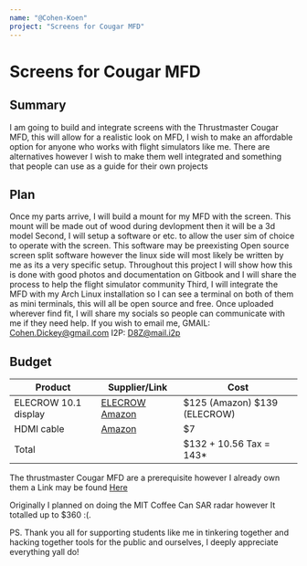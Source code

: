```yaml
---
name: "@Cohen-Koen"
project: "Screens for Cougar MFD"
---
```


#  Screens for Cougar MFD

##  Summary

I am going to build and integrate screens with the Thrustmaster Cougar MFD, this will allow for a realistic look on MFD, I wish to make an affordable option for anyone who works with flight simulators like me. There are alternatives however I wish to make them well integrated and something that people can use as a guide for their own projects

##  Plan

Once my parts arrive, I will build a mount for my MFD with the screen.
This mount will be made out of wood during devlopment then it will be a 3d model
Second, I will setup a software or etc. to allow the user sim of choice to operate with the screen.
This software may be preexisting Open source screen split software however the linux side will most likely be written by me as its a very specific setup.
Throughout this project I will show how this is done with good photos and documentation on Gitbook and I will share the process to help the flight simulator community
Third, I will integrate the MFD with my Arch Linux installation so I can see a terminal on both of them as mini terminals, this will all be open source and free. Once uploaded wherever find fit, I will share my socials so people can communicate with me if they need help. 
If you wish to email me,
GMAIL: Cohen.Dickey@gmail.com
I2P: D8Z@mail.i2p

##  Budget

| Product         | Supplier/Link                         | Cost   |
| --------------- | ------------------------------------- | ------ |
| ELECROW 10.1 display  | [ELECROW](https://www.elecrow.com/10-1-inch-2k-ips-2560x1600-monitor-with-built-in-speaker-for-raspberry-pi-2-3b-3b-ps4-xbox-windows.html)  [Amazon](https://www.amazon.com/Elecrow-Raspberry-1920X1080p-Resolution-Speakers/dp/B076GZVCP2/ref=sr_1_7?crid=1IQL1XGUAVB14&keywords=10%2binch%2bby%2b6%2binch%2bdisplay%2bscreen&qid=1672175678&s=electronics&sprefix=10%2binch%2bby%2b6%2binch%2bdisplay%2bscreen,electronics,245&sr=1-7&th=1)| $125 (Amazon) $139 (ELECROW) |
| HDMI cable | [Amazon](https://www.amazon.com/AmazonBasics-High-Speed-HDMI-Cable-1-Pack/dp/B014I8T0YQ/ref=sr_1_1_sspa?crid=1HW77OLYF2CQF&keywords=HDMI%20cable&qid=1672176452&s=electronics&sprefix=hdmi%20cable,electronics,154&sr=1-1-spons&psc=1&spLa=ZW5jcnlwdGVkUXVhbGlmaWVyPUEzVFlQREVUR1FGQVlJJmVuY3J5cHRlZElkPUEwMDI0MDkzMkkyOFFWSUxGM1JLWSZlbmNyeXB0ZWRBZElkPUEwNzYzMTI2M0o3RFVOQ1NORVBJMCZ3aWRnZXROYW1lPXNwX2F0ZiZhY3Rpb249Y2xpY2tSZWRpcmVjdCZkb05vdExvZ0NsaWNrPXRydWU=) | $7 |
| Total           |                                       | $132 + 10.56 Tax = 143*|
The thrustmaster Cougar MFD are a prerequisite however I already own them
a Link may be found [Here](https://www.amazon.com/Thrustmaster-Cougar-Flight-Control-Panels/dp/B002HH9TRY/ref=asc_df_B002HH9TRY?tag=bngsmtphsnus-20&linkCode=df0&hvadid=80676783826100&hvnetw=s&hvqmt=e&hvbmt=be&hvdev=c&hvlocint=&hvlocphy=&hvtargid=pla-4584276309842122&psc=1)





Originally I planned on doing the MIT Coffee Can SAR radar however It totalled up to $360 :(.

PS. Thank you all for supporting students like me in tinkering together and hacking together tools for the public and ourselves, I deeply appreciate everything yall do!
